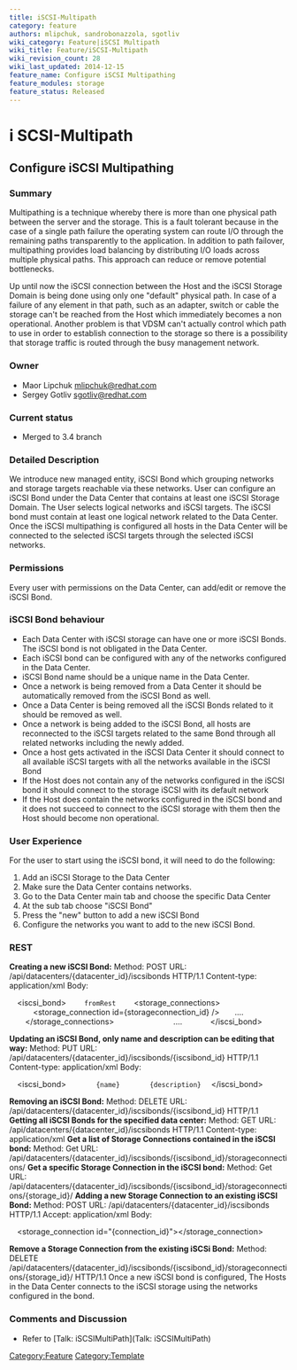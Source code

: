 ```yaml
---
title: iSCSI-Multipath
category: feature
authors: mlipchuk, sandrobonazzola, sgotliv
wiki_category: Feature|iSCSI Multipath
wiki_title: Feature/iSCSI-Multipath
wiki_revision_count: 28
wiki_last_updated: 2014-12-15
feature_name: Configure iSCSI Multipathing
feature_modules: storage
feature_status: Released
---
```


# i SCSI-Multipath

## Configure iSCSI Multipathing

### Summary

Multipathing is a technique whereby there is more than one physical path between the server and the storage. This is a fault tolerant because in the case of a single path failure the operating system can route I/O through the remaining paths transparently to the application. In addition to path failover, multipathing provides load balancing by distributing I/O loads across multiple physical paths. This approach can reduce or remove potential bottlenecks.

Up until now the iSCSI connection between the Host and the iSCSI Storage Domain is being done using only one "default" physical path. In case of a failure of any element in that path, such as an adapter, switch or cable the storage can't be reached from the Host which immediately becomes a non operational. Another problem is that VDSM can't actually control which path to use in order to establish connection to the storage so there is a possibility that storage traffic is routed through the busy management network.

### Owner

*   Maor Lipchuk mlipchuk@redhat.com
*   Sergey Gotliv sgotliv@redhat.com

### Current status

*   Merged to 3.4 branch

### Detailed Description

We introduce new managed entity, iSCSI Bond which grouping networks and storage targets reachable via these networks.
User can configure an iSCSI Bond under the Data Center that contains at least one iSCSI Storage Domain.
The User selects logical networks and iSCSI targets.
The iSCSI bond must contain at least one logical network related to the Data Center.
Once the iSCSI multipathing is configured all hosts in the Data Center will be connected to the selected iSCSI targets through the selected iSCSI networks.

### Permissions

Every user with permissions on the Data Center, can add/edit or remove the iSCSI Bond.

### iSCSI Bond behaviour

*   Each Data Center with iSCSI storage can have one or more iSCSI Bonds. The iSCSI bond is not obligated in the Data Center.
*   Each iSCSI bond can be configured with any of the networks configured in the Data Center.
*   iSCSI Bond name should be a unique name in the Data Center.
*   Once a network is being removed from a Data Center it should be automatically removed from the iSCSI Bond as well.
*   Once a Data Center is being removed all the iSCSI Bonds related to it should be removed as well.
*   Once a network is being added to the iSCSI Bond, all hosts are reconnected to the iSCSI targets related to the same Bond through all related networks including the newly added.
*   Once a host gets activated in the iSCSI Data Center it should connect to all available iSCSI targets with all the networks available in the iSCSI Bond
*   If the Host does not contain any of the networks configured in the iSCSI bond it should connect to the storage iSCSI with its default network
*   If the Host does contain the networks configured in the iSCSI bond and it does not succeed to connect to the iSCSI storage with them then the Host should become non operational.

### User Experience

For the user to start using the iSCSI bond, it will need to do the following:

1.  Add an iSCSI Storage to the Data Center
2.  Make sure the Data Center contains networks.
3.  Go to the Data Center main tab and choose the specific Data Center
4.  At the sub tab choose "iSCSI Bond"
5.  Press the "new" button to add a new iSCSI Bond
6.  Configure the networks you want to add to the new iSCSI Bond.

### REST

**Creating a new iSCSI Bond:**
Method: POST
URL: /api/datacenters/{datacenter_id}/iscsibonds
HTTP/1.1
Content-type: application/xml
Body:

`  `<iscsi_bond>
`    `<name>`fromRest`</name>
`    `<storage_connections>
`      `<storage_connection id={storageconnection_id} />
            ....
`    `</storage_connections>
`    `<networks>
`      `<network id={network_id} />
            ....
`    `</networks>
`  `</iscsi_bond>

**Updating an iSCSI Bond, only name and description can be editing that way:**
Method: PUT
URL: /api/datacenters/{datacenter_id}/iscsibonds/{iscsibond_id}
HTTP/1.1
Content-type: application/xml
Body:

`  `<iscsi_bond>
`       `<name>`{name}`</name>
`       `<description>`{description}`</description>
`  `</iscsi_bond>

**Removing an iSCSI Bond:**
Method: DELETE
URL: /api/datacenters/{datacenter_id}/iscsibonds/{iscsibond_id}
HTTP/1.1
 **Getting all iSCSI Bonds for the specified data center:**
Method: GET
URL: /api/datacenters/{datacenter_id}/iscsibonds HTTP/1.1
Content-type: application/xml
 **Get a list of Storage Connections contained in the iSCSI bond:**
Method: Get
URL: /api/datacenters/{datacenter_id}/iscsibonds/{iscsibond_id}/storageconnections/
 **Get a specific Storage Connection in the iSCSI bond:**
Method: Get
URL: /api/datacenters/{datacenter_id}/iscsibonds/{iscsibond_id}/storageconnections/{storage_id}/
 **Adding a new Storage Connection to an existing iSCSI Bond:**
Method: POST
URL: /api/datacenters/{datacenter_id}/iscsibonds
HTTP/1.1
Accept: application/xml
Body:

`  `<storage_connection id="{connection_id}"></storage_connection>

**Remove a Storage Connection from the existing iSCSi Bond:**
Method: DELETE
/api/datacenters/{datacenter_id}/iscsibonds/{iscsibond_id}/storageconnections/{storage_id}/
HTTP/1.1
 Once a new iSCSI bond is configured, The Hosts in the Data Center connects to the iSCSI storage using the networks configured in the bond.

### Comments and Discussion

*   Refer to [Talk: iSCSIMultiPath](Talk: iSCSIMultiPath)

<Category:Feature> <Category:Template>
